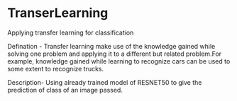 # TranserLearning

Applying transfer learning for classification

Defination - Transfer learning make use of the knowledge gained while solving one problem and applying it to a different but related problem.For example, knowledge gained while learning to recognize cars can be used to some extent to recognize trucks.

Description- Using already trained model of RESNET50 to give the prediction of class of an image passed.
